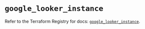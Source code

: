 # `google_looker_instance`

Refer to the Terraform Registry for docs: [`google_looker_instance`](https://registry.terraform.io/providers/hashicorp/google-beta/6.8.0/docs/resources/google_looker_instance).
